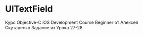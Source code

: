 # UITextField
Курс Objective-C iOS Development Course Beginner от Алексея Скутаренко Задание из Урока 27-28
